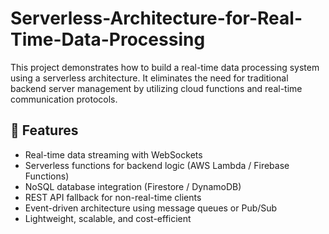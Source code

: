 # Serverless-Architecture-for-Real-Time-Data-Processing
This project demonstrates how to build a real-time data processing system using a serverless architecture. It eliminates the need for traditional backend server management by utilizing cloud functions and real-time communication protocols.

## 🚀 Features

- Real-time data streaming with WebSockets
- Serverless functions for backend logic (AWS Lambda / Firebase Functions)
- NoSQL database integration (Firestore / DynamoDB)
- REST API fallback for non-real-time clients
- Event-driven architecture using message queues or Pub/Sub
- Lightweight, scalable, and cost-efficient
